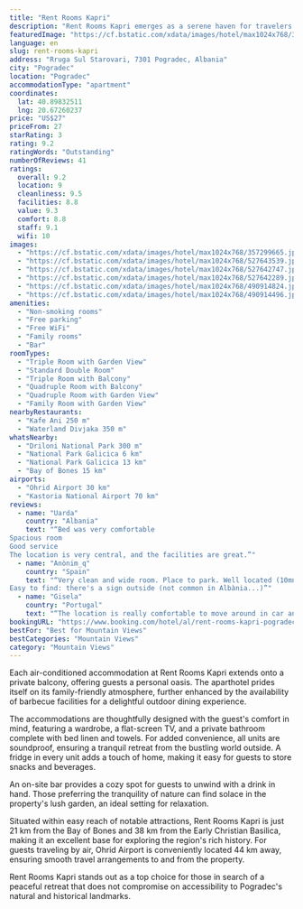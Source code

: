 ```yaml
---
title: "Rent Rooms Kapri"
description: "Rent Rooms Kapri emerges as a serene haven for travelers seeking the perfect blend of comfort and convenience in Pogradec, situated a mere 6."
featuredImage: "https://cf.bstatic.com/xdata/images/hotel/max1024x768/357299665.jpg?k=57ad2deb7ca8ea2fecd0b5ee915e3d1949fcd4b49846b56942e30d0c4262c200&o=&hp=1"
language: en
slug: rent-rooms-kapri
address: "Rruga Sul Starovari, 7301 Pogradec, Albania"
city: "Pogradec"
location: "Pogradec"
accommodationType: "apartment"
coordinates:
  lat: 40.89832511
  lng: 20.67260237
price: "US$27"
priceFrom: 27
starRating: 3
rating: 9.2
ratingWords: "Outstanding"
numberOfReviews: 41
ratings:
  overall: 9.2
  location: 9
  cleanliness: 9.5
  facilities: 8.8
  value: 9.3
  comfort: 8.8
  staff: 9.1
  wifi: 10
images:
  - "https://cf.bstatic.com/xdata/images/hotel/max1024x768/357299665.jpg?k=57ad2deb7ca8ea2fecd0b5ee915e3d1949fcd4b49846b56942e30d0c4262c200&o=&hp=1"
  - "https://cf.bstatic.com/xdata/images/hotel/max1024x768/527643539.jpg?k=e3fe1695dfcee24b5b787d12c33d5c0f1a709be8b257a665aba77662cbac8ab9&o=&hp=1"
  - "https://cf.bstatic.com/xdata/images/hotel/max1024x768/527642747.jpg?k=656aa0fe060ddae9092bbf26e5c232565fb06bfb49f3b56e70f28aa7b6817ebf&o=&hp=1"
  - "https://cf.bstatic.com/xdata/images/hotel/max1024x768/527642289.jpg?k=1aa38ea56c41284e282e40d561820748b09b9c8a1d6d5281d99750b15ef2e59c&o=&hp=1"
  - "https://cf.bstatic.com/xdata/images/hotel/max1024x768/490914824.jpg?k=cd87f5f86014090cfbc03c9dbbdd244a1d6d9a9b41fa3347ef1ab44626c70a64&o=&hp=1"
  - "https://cf.bstatic.com/xdata/images/hotel/max1024x768/490914496.jpg?k=8e794018ee449e5d03d44740105fb911dfd3d3fc5ea96b5b866c6fa6c2d0a56d&o=&hp=1"
amenities:
  - "Non-smoking rooms"
  - "Free parking"
  - "Free WiFi"
  - "Family rooms"
  - "Bar"
roomTypes:
  - "Triple Room with Garden View"
  - "Standard Double Room"
  - "Triple Room with Balcony"
  - "Quadruple Room with Balcony"
  - "Quadruple Room with Garden View"
  - "Family Room with Garden View"
nearbyRestaurants:
  - "Kafe Ani 250 m"
  - "Waterland Divjaka 350 m"
whatsNearby:
  - "Driloni National Park 300 m"
  - "National Park Galicica 6 km"
  - "National Park Galicica 13 km"
  - "Bay of Bones 15 km"
airports:
  - "Ohrid Airport 30 km"
  - "Kastoria National Airport 70 km"
reviews:
  - name: "Uarda"
    country: "Albania"
    text: "“Bed was very comfortable
Spacious room
Good service
The location is very central, and the facilities are great.”"
  - name: "Anònim_q"
    country: "Spain"
    text: "“Very clean and wide room. Place to park. Well located (10mns from lake).
Easy to find: there's a sign outside (not common in Albània...)”"
  - name: "Gisela"
    country: "Portugal"
    text: "“The location is really comfortable to move around in car and to walk to the beach. The room itself was very spacious and well-lit, the bed was very comfortable, and the terrace was beautiful. The bathroom was very typically Albanian and very...”"
bookingURL: "https://www.booking.com/hotel/al/rent-rooms-kapri-pogradec12.en-gb.html?aid=8035640"
bestFor: "Best for Mountain Views"
bestCategories: "Mountain Views"
category: "Mountain Views"
---
```


Each air-conditioned accommodation at Rent Rooms Kapri extends onto a private balcony, offering guests a personal oasis. The aparthotel prides itself on its family-friendly atmosphere, further enhanced by the availability of barbecue facilities for a delightful outdoor dining experience.

The accommodations are thoughtfully designed with the guest's comfort in mind, featuring a wardrobe, a flat-screen TV, and a private bathroom complete with bed linen and towels. For added convenience, all units are soundproof, ensuring a tranquil retreat from the bustling world outside. A fridge in every unit adds a touch of home, making it easy for guests to store snacks and beverages.

An on-site bar provides a cozy spot for guests to unwind with a drink in hand. Those preferring the tranquility of nature can find solace in the property's lush garden, an ideal setting for relaxation.

Situated within easy reach of notable attractions, Rent Rooms Kapri is just 21 km from the Bay of Bones and 38 km from the Early Christian Basilica, making it an excellent base for exploring the region's rich history. For guests traveling by air, Ohrid Airport is conveniently located 44 km away, ensuring smooth travel arrangements to and from the property.

Rent Rooms Kapri stands out as a top choice for those in search of a peaceful retreat that does not compromise on accessibility to Pogradec's natural and historical landmarks.